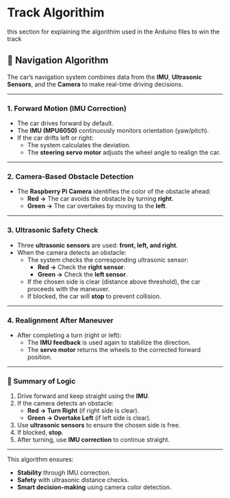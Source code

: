 # Track Algorithim
this section for explaining the algorithim used in the Arduino files to win the track
## 🚗 Navigation Algorithm

The car’s navigation system combines data from the **IMU**, **Ultrasonic Sensors**, and the **Camera** to make real-time driving decisions.  

---

### 1. Forward Motion (IMU Correction)
- The car drives forward by default.  
- The **IMU (MPU6050)** continuously monitors orientation (yaw/pitch).  
- If the car drifts left or right:  
  - The system calculates the deviation.  
  - The **steering servo motor** adjusts the wheel angle to realign the car.  

---

### 2. Camera-Based Obstacle Detection
- The **Raspberry Pi Camera** identifies the color of the obstacle ahead:  
  - **Red →** The car avoids the obstacle by turning **right**.  
  - **Green →** The car overtakes by moving to the **left**.  

---

### 3. Ultrasonic Safety Check
- Three **ultrasonic sensors** are used: **front, left, and right**.  
- When the camera detects an obstacle:  
  - The system checks the corresponding ultrasonic sensor:  
    - **Red →** Check the **right sensor**.  
    - **Green →** Check the **left sensor**.  
  - If the chosen side is clear (distance above threshold), the car proceeds with the maneuver.  
  - If blocked, the car will **stop** to prevent collision.  

---

### 4. Realignment After Maneuver
- After completing a turn (right or left):  
  - The **IMU feedback** is used again to stabilize the direction.  
  - The **servo motor** returns the wheels to the corrected forward position.  

---

### 🔑 Summary of Logic
1. Drive forward and keep straight using the **IMU**.  
2. If the camera detects an obstacle:  
   - **Red → Turn Right** (if right side is clear).  
   - **Green → Overtake Left** (if left side is clear).  
3. Use **ultrasonic sensors** to ensure the chosen side is free.  
4. If blocked, **stop**.  
5. After turning, use **IMU correction** to continue straight.  

---

This algorithm ensures:  
- **Stability** through IMU correction.  
- **Safety** with ultrasonic distance checks.  
- **Smart decision-making** using camera color detection.  
